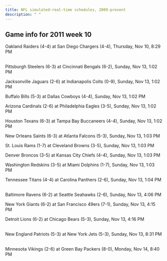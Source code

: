 ```yaml
---
title: NFL simulated-real-time schedules, 2009-present
description: " "
---
```


## Game info for 2011 week 10
Oakland Raiders (4-4) at San Diego Chargers (4-4), Thursday, Nov 10, 8:29 PM

<br/>Pittsburgh Steelers (6-3) at Cincinnati Bengals (6-2), Sunday, Nov 13, 1:02 PM

Jacksonville Jaguars (2-6) at Indianapolis Colts (0-9), Sunday, Nov 13, 1:02 PM

Buffalo Bills (5-3) at Dallas Cowboys (4-4), Sunday, Nov 13, 1:02 PM

Arizona Cardinals (2-6) at Philadelphia Eagles (3-5), Sunday, Nov 13, 1:02 PM

Houston Texans (6-3) at Tampa Bay Buccaneers (4-4), Sunday, Nov 13, 1:02 PM

New Orleans Saints (6-3) at Atlanta Falcons (5-3), Sunday, Nov 13, 1:03 PM

St. Louis Rams (1-7) at Cleveland Browns (3-5), Sunday, Nov 13, 1:03 PM

Denver Broncos (3-5) at Kansas City Chiefs (4-4), Sunday, Nov 13, 1:03 PM

Washington Redskins (3-5) at Miami Dolphins (1-7), Sunday, Nov 13, 1:03 PM

Tennessee Titans (4-4) at Carolina Panthers (2-6), Sunday, Nov 13, 1:04 PM

<br/>Baltimore Ravens (6-2) at Seattle Seahawks (2-6), Sunday, Nov 13, 4:06 PM

New York Giants (6-2) at San Francisco 49ers (7-1), Sunday, Nov 13, 4:15 PM

Detroit Lions (6-2) at Chicago Bears (5-3), Sunday, Nov 13, 4:16 PM

<br/>New England Patriots (5-3) at New York Jets (5-3), Sunday, Nov 13, 8:31 PM

<br/>Minnesota Vikings (2-6) at Green Bay Packers (8-0), Monday, Nov 14, 8:40 PM

